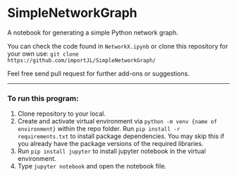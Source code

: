 # SimpleNetworkGraph
A notebook for generating a simple Python network graph.

You can check the code found in `NetworkX.ipynb` or clone this repository for your own use: `git clone https://github.com/importJL/SimpleNetworkGraph/`

Feel free send pull request for further add-ons or suggestions.

----
### To run this program:

1. Clone repository to your local.
2. Create and activate virtual environment via `python -m venv {name of environment}` within the repo folder.  Run `pip install -r requirements.txt` to install package dependencies.  You may skip this if you already have the package versions of the required libraries.
3. Run `pip install jupyter` to install jupyter notebook in the virtual environment.
4. Type `jupyter notebook` and open the notebook file.
